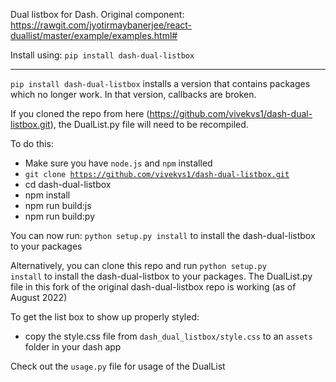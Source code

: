 Dual listbox for Dash. Original component: https://rawgit.com/jyotirmaybanerjee/react-duallist/master/example/examples.html#

Install using:
<code>pip install dash-dual-listbox</code>

************************************************************************
<code>pip install dash-dual-listbox</code> installs a version that contains packages which no longer work. In that version, callbacks are broken.

If you cloned the repo from here (https://github.com/vivekvs1/dash-dual-listbox.git), the DualList.py file will need to be recompiled. 

To do this:

- Make sure you have <code>node.js</code> and <code>npm</code> installed
- <code>git clone https://github.com/vivekvs1/dash-dual-listbox.git</code>
- cd dash-dual-listbox
- npm install
- npm run build:js
- npm run build:py

You can now run: <code>python setup.py install</code> to install the dash-dual-listbox to your packages

Alternatively, you can clone this repo and run <code>python setup.py install</code> to install the dash-dual-listbox to your packages. The DualList.py file in this fork of the original dash-dual-listbox repo is working (as of August 2022)


To get the list box to show up properly styled:
- copy the style.css file from <code>dash_dual_listbox/style.css</code> to an <code>assets</code> folder in your dash app

Check out the `usage.py` file for usage of the DualList

